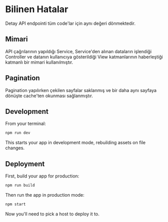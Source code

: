 # Bilinen Hatalar

Detay API endpointi tüm code'lar için aynı değeri dönmektedir.

## Mimari

API çağrılarının yapıldığı Service, Service'den alınan dataların işlendiği Controller ve datanın kullanıcıya gösterildiği View katmanlarının haberleştiği katmanlı bir mimari kullanılmıştır.

## Pagination

Pagination yapılırken çekilen sayfalar saklanmış ve bir daha aynı sayfaya dönüşte cache'ten okunması sağlanmıştır.

## Development

From your terminal:

```sh
npm run dev
```

This starts your app in development mode, rebuilding assets on file changes.

## Deployment

First, build your app for production:

```sh
npm run build
```

Then run the app in production mode:

```sh
npm start
```

Now you'll need to pick a host to deploy it to.

